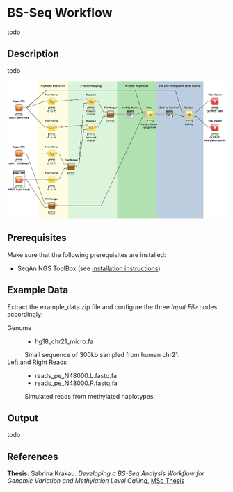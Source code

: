 BS-Seq Workflow
===============

todo

Description
-----------

todo

![alt tag](bs_seq_analysis_workflow.png)

Prerequisites
-------------

Make sure that the following prerequisites are installed:
- SeqAn NGS ToolBox (see [installation instructions](http://trac.seqan.de/wiki/HowTo/UseSeqAnNodesInKnime#InstallSeqAninKNIME))

Example Data
------------

Extract the example_data.zip file and configure the three *Input File* nodes accordingly:

<dl>
  <dt>Genome</dt>
  <dd><ul>
  <li>hg18_chr21_micro.fa</li>
  </ul>
  Small sequence of 300kb sampled from human chr21.</dd>
  <dt>Left and Right Reads</dt>
  <dd><ul>
  <li>reads_pe_N48000.L.fastq.fa</li>
  <li>reads_pe_N48000.R.fastq.fa</li>
  </ul>
  Simulated reads from methylated haplotypes.</dd>
</dl>  

Output
------

todo

References
----------

**Thesis:**
  Sabrina Krakau. *Developing a BS-Seq Analysis Workflow for Genomic Variation and Methylation Level Calling*, [MSc Thesis](http://www.mi.fu-berlin.de/en/inf/groups/abi/theses/master_dipl/krakau/msc_thesis_krakau.pdf)
